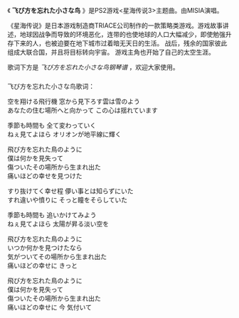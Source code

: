 

《 **飞び方を忘れた小さな鸟** 》是PS2游戏<星海传说3>主题曲。由MISIA演唱。

  

《星海传说》是日本游戏制造商TRIACE公司制作的一款策略类游戏。游戏故事讲述，地球因战争而导致的环境恶化，连带的也使地球的人口大幅减少，即使勉强升存下来的人，也被迫要在地下城市过着暗无天日的生活。
战后，残余的国家彼此组成大联合国，并且将目标转向宇宙。 游戏主角也开始了自己的太空生涯。

  

歌词下方是 _飞び方を忘れた小さな鸟钢琴谱_ ，欢迎大家使用。

###  
飞び方を忘れた小さな鸟歌词：

  

空を翔ける飛行機 窓から見下ろす雲は雪のよう  
あなたの住む場所へと向かって この心は揺れています

季節も時間も 全て変わっていく  
ねぇ見てよほら オリオンが地平線に輝く

飛び方を忘れた鳥のように  
僕は何かを見失って  
傷ついたその場所から生まれ出た  
痛いほどの幸せを見つけた

すり抜けてく幸せ程 儚い事とは知らずにいた  
すれ違いや憤りに そっと瞳をそらしていた

季節も時間も 追いかけてみよう  
ねぇ見てよほら 太陽が昇る淡い空を

飛び方を忘れた鳥のように  
いつか何かを見つけたなら  
気がついてその場所から生まれ出た  
痛いほどの幸せに きっと

飛び方を忘れた鳥のように  
僕は何かを見失って  
傷ついたその場所から生まれ出た  
痛いほどの幸せに 今 気付いて

